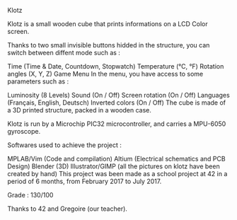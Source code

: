 Klotz

Klotz is a small wooden cube that prints informations on a LCD Color screen.

Thanks to two small invisible buttons hidded in the structure, you can switch between diffent mode such as :

Time (Time & Date, Countdown, Stopwatch)
Temperature (°C, °F)
Rotation angles (X, Y, Z)
Game
Menu
In the menu, you have access to some parameters such as :

Luminosity (8 Levels)
Sound (On / Off)
Screen rotation (On / Off)
Languages (Français, English, Deutsch)
Inverted colors (On / Off)
The cube is made of a 3D printed structure, packed in a wooden case.

Klotz is run by a Microchip PIC32 microcontroller, and carries a MPU-6050 gyroscope.

Softwares used to achieve the project :

MPLAB/Vim (Code and compilation)
Altium (Electrical schematics and PCB Design)
Blender (3D)
Illustrator/GIMP (all the pictures on klotz have been created by hand)
This project was been made as a school project at 42 in a period of 6 months, from February 2017 to July 2017.

Grade : 130/100

Thanks to 42 and Gregoire (our teacher).
